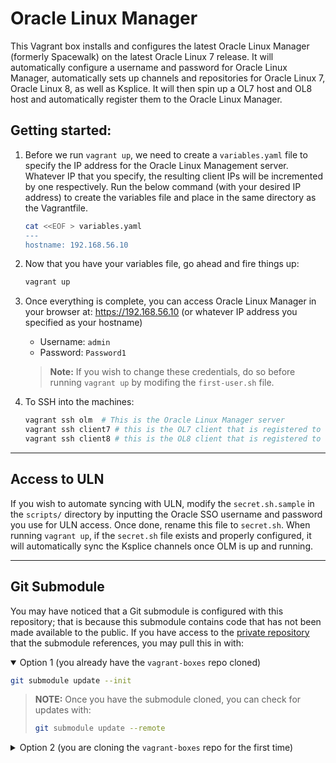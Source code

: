 # Oracle Linux Manager

This Vagrant box installs and configures the latest Oracle Linux Manager (formerly Spacewalk) on the latest Oracle Linux 7 release. It will automatically configure a username and password for Oracle Linux Manager, automatically sets up channels and repositories for Oracle Linux 7, Oracle Linux 8, as well as Ksplice. It will then spin up a OL7 host and OL8 host and automatically register them to the Oracle Linux Manager.

## Getting started:

1. Before we run `vagrant up`, we need to create a `variables.yaml` file to specify the IP address for the Oracle Linux Management server. Whatever IP that you specify, the resulting client IPs will be incremented by one respectively. Run the below command (with your desired IP address) to create the variables file and place in the same directory as the Vagrantfile.

    ```bash
    cat <<EOF > variables.yaml
    ---
    hostname: 192.168.56.10
    ```

2. Now that you have your variables file, go ahead and fire things up:

    ```bash
    vagrant up
    ```

3. Once everything is complete, you can access Oracle Linux Manager in your browser at: https://192.168.56.10 (or whatever IP address you specified as your hostname)

    - Username: `admin`
    - Password: `Password1`


    > **Note:** If you wish to change these credentials, do so before running `vagrant up` by modifing the `first-user.sh` file.

4. To SSH into the machines:

    ```bash
    vagrant ssh olm  # This is the Oracle Linux Manager server
    vagrant ssh client7 # this is the OL7 client that is registered to OLM
    vagrant ssh client8 # this is the OL8 client that is registered to OLM
    ```

---

## Access to ULN

If you wish to automate syncing with ULN, modify the `secret.sh.sample` in the `scripts/` directory by inputting the Oracle SSO username and password you use for ULN access. Once done, rename this file to `secret.sh`. When running `vagrant up`, if the `secret.sh` file exists and properly configured, it will automatically sync the Ksplice channels once OLM is up and running.

---

## Git Submodule

You may have noticed that a Git submodule is configured with this repository; that is because this submodule contains code that has not been made available to the public. If you have access to the [private repository](https://github.com/etho201/olm-api/) that the submodule references, you may pull this in with:

<details open>
<summary>Option 1 (you already have the <code>vagrant-boxes</code> repo cloned)</summary>

```bash
git submodule update --init
```

> **NOTE:** Once you have the submodule cloned, you can check for updates with:
> ```bash
> git submodule update --remote
> ```

</details>

<details>
<summary>Option 2 (you are cloning the <code>vagrant-boxes</code> repo for the first time)</summary>

```bash
git clone --recurse-submodules git@github.com:etho201/vagrant-boxes.git
```

> **NOTE:** Once you have the submodule cloned, you can check for updates with:
> ```bash
> git submodule update --remote
> ```

</details>